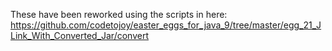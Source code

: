 These have been reworked using the scripts in here: https://github.com/codetojoy/easter_eggs_for_java_9/tree/master/egg_21_JLink_With_Converted_Jar/convert 
